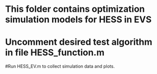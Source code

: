 # This folder contains optimization simulation models for HESS in EVS
# Uncomment desired test algorithm in file HESS_function.m
#Run HESS_EV.m to collect simulation data and plots.
